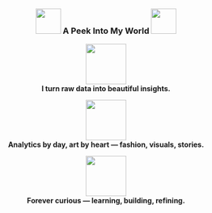<h3 align="center">
  <img src="https://github.com/harshjuly12/harshjuly12/assets/112745312/39f604ab-0928-453b-b8af-ee382fdb48af" width="50">
  A Peek Into My World
  <img src="https://github.com/harshjuly12/harshjuly12/assets/112745312/39f604ab-0928-453b-b8af-ee382fdb48af" width="50">
</h3>

<p align="center">
  <img src="https://media4.giphy.com/media/v1.Y2lkPWVjZjA1ZTQ3OGF2dncwZDI4cDQ1bnp2cWVrMzMzbjZtd2g2aDFkeGYxZThrZjY0NiZlcD12MV9naWZzX3JlbGF0ZWQmY3Q9Zw/hpXdHPfFI5wTABdDx9/200.webp" width="80"><br>
  <b>I turn raw data into beautiful insights.</b>
</p>

<p align="center">
  <img src="https://media3.giphy.com/media/v1.Y2lkPTc5MGI3NjExeW9rNzU3NjFpYWVtZjFtZDJjcmFzYWZ4eDE5NXZ2bWt2ZXdqNnN6NyZlcD12MV9naWZzX3NlYXJjaCZjdD1n/9HbR5gGJifwDMJB8BH/200w.webp" width="80"><br>
  <b>Analytics by day, art by heart — fashion, visuals, stories.</b>
</p>

<p align="center">
  <img src="https://media0.giphy.com/media/v1.Y2lkPTc5MGI3NjExZXhtZDQ3OGV1M3gxMTlrM3I3aXViMnhnOTE3ZXg1NDZtNGJka2p6cCZlcD12MV9naWZzX3NlYXJjaCZjdD1n/e9BUxDjZUk6dZeicZl/200w.webp" width="80"><br>
  <b>Forever curious — learning, building, refining.</b>
</p>
